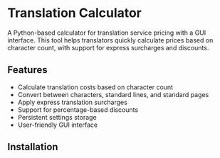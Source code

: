 
# Translation Calculator

A Python-based calculator for translation service pricing with a GUI interface. This tool helps translators quickly calculate prices based on character count, with support for express surcharges and discounts.

## Features

- Calculate translation costs based on character count
- Convert between characters, standard lines, and standard pages
- Apply express translation surcharges
- Support for percentage-based discounts
- Persistent settings storage
- User-friendly GUI interface

## Installation

